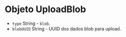 # Objeto UploadBlob

* `type` String - `blob`.
* `blobUUID` String - UUID dos dados blob para upload.

